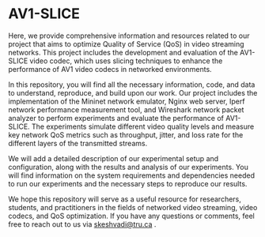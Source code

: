 # AV1-SLICE

Here, we provide comprehensive information and resources related to our project that aims to optimize Quality of Service (QoS) in video streaming networks. This project includes the development and evaluation of the AV1-SLICE video codec, which uses slicing techniques to enhance the performance of AV1 video codecs in networked environments.

In this repository, you will find all the necessary information, code, and data to understand, reproduce, and build upon our work. Our project includes the implementation of the Mininet network emulator, Nginx web server, Iperf network performance measurement tool, and Wireshark network packet analyzer to perform experiments and evaluate the performance of AV1-SLICE. The experiments simulate different video quality levels and measure key network QoS metrics such as throughput, jitter, and loss rate for the different layers of the transmitted streams.

We will add a detailed description of our experimental setup and configuration, along with the results and analysis of our experiments. You will find information on the system requirements and dependencies needed to run our experiments and the necessary steps to reproduce our results.

We hope this repository will serve as a useful resource for researchers, students, and practitioners in the fields of networked video streaming, video codecs, and QoS optimization. If you have any questions or comments, feel free to reach out to us via skeshvadi@tru.ca .
